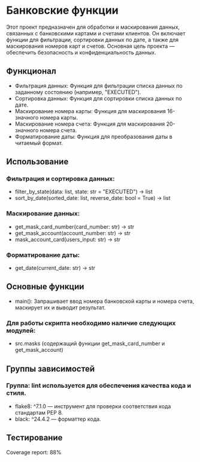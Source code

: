 # Банковские функции
Этот проект предназначен для обработки и маскирования данных, связанных с банковскими картами и счетами клиентов. Он включает функции для фильтрации, сортировки данных по дате, а также для маскирования номеров карт и счетов. Основная цель проекта — обеспечить безопасность и конфиденциальность данных.

## Функционал
- Фильтрация данных: Функция для фильтрации списка данных по заданному состоянию (например, "EXECUTED").
- Сортировка данных: Функция для сортировки списка данных по дате.
- Маскирование номера карты: Функция для маскирования 16-значного номера карты.
- Маскирование номера счета: Функция для маскирования 20-значного номера счета.
- Форматирование даты: Функция для преобразования даты в читаемый формат.
  
## Использование

### Фильтрация и сортировка данных:

- filter_by_state(data: list, state: str = "EXECUTED") -> list
- sort_by_date(sorted_date: list, reverse_date: bool = True) -> list
  
### Маскирование данных:

- get_mask_card_number(card_number: str) -> str
- get_mask_account(account_number: str) -> str
- mask_account_card(users_input: str) -> str
  
### Форматирование даты:

-  get_date(current_date: str) -> str

## Основные функции
- main(): Запрашивает ввод номера банковской карты и номера счета, маскирует их и выводит результат.

### Для работы скрипта необходимо наличие следующих модулей:

- src.masks (содержащий функции get_mask_card_number и get_mask_account)

## Группы зависимостей
### Группа: lint используется для обеспечения качества кода и стиля.

- flake8: ^7.1.0 — инструмент для проверки соответствия кода стандартам PEP 8.
- black: ^24.4.2 — форматтер кода.


## Тестирование 
Coverage report: 88%